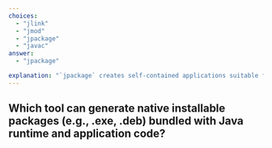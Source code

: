 ```yaml
---
choices:
  - "jlink"
  - "jmod"
  - "jpackage"
  - "javac"
answer:
  - "jpackage"

explanation: "`jpackage` creates self-contained applications suitable for cross-platform distribution and doesn't require a pre-installed Java runtime."
---
```


## Which tool can generate native installable packages (e.g., .exe, .deb) bundled with Java runtime and application code?
